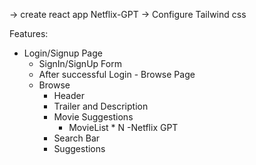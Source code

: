 -> create react app Netflix-GPT
-> Configure Tailwind css



Features:
- Login/Signup Page
    - SignIn/SignUp Form
    - After successful Login - Browse Page
    - Browse
        - Header
        - Trailer and Description
        - Movie Suggestions
            - MovieList * N
    -Netflix GPT
        - Search Bar
        - Suggestions
